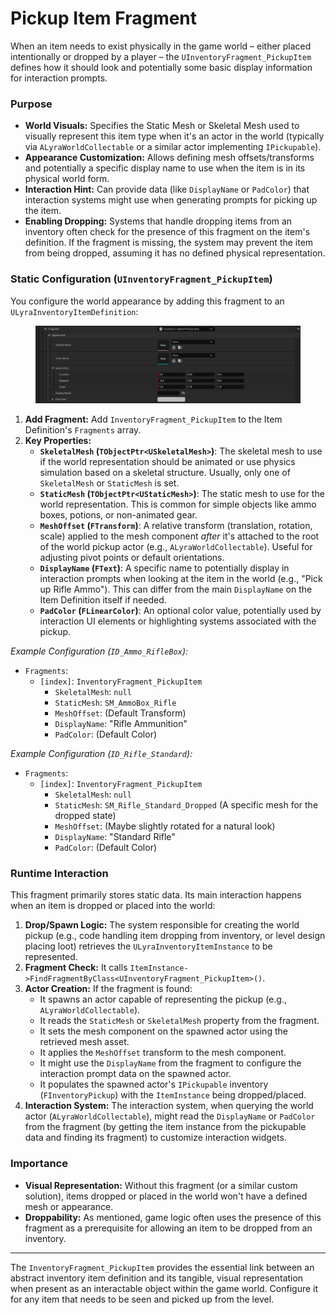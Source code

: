 # Pickup Item Fragment

When an item needs to exist physically in the game world – either placed intentionally or dropped by a player – the `UInventoryFragment_PickupItem` defines how it should look and potentially some basic display information for interaction prompts.

### Purpose

* **World Visuals:** Specifies the Static Mesh or Skeletal Mesh used to visually represent this item type when it's an actor in the world (typically via `ALyraWorldCollectable` or a similar actor implementing `IPickupable`).
* **Appearance Customization:** Allows defining mesh offsets/transforms and potentially a specific display name to use when the item is in its physical world form.
* **Interaction Hint:** Can provide data (like `DisplayName` or `PadColor`) that interaction systems might use when generating prompts for picking up the item.
* **Enabling Dropping:** Systems that handle dropping items from an inventory often check for the presence of this fragment on the item's definition. If the fragment is missing, the system may prevent the item from being dropped, assuming it has no defined physical representation.

### Static Configuration (`UInventoryFragment_PickupItem`)

You configure the world appearance by adding this fragment to an `ULyraInventoryItemDefinition`:

<figure><img src="../../../.gitbook/assets/image (74).png" alt=""><figcaption></figcaption></figure>

1. **Add Fragment:** Add `InventoryFragment_PickupItem` to the Item Definition's `Fragments` array.
2. **Key Properties:**
   * **`SkeletalMesh` (`TObjectPtr<USkeletalMesh>`)**: The skeletal mesh to use if the world representation should be animated or use physics simulation based on a skeletal structure. Usually, only one of `SkeletalMesh` or `StaticMesh` is set.
   * **`StaticMesh` (`TObjectPtr<UStaticMesh>`)**: The static mesh to use for the world representation. This is common for simple objects like ammo boxes, potions, or non-animated gear.
   * **`MeshOffset` (`FTransform`)**: A relative transform (translation, rotation, scale) applied to the mesh component _after_ it's attached to the root of the world pickup actor (e.g., `ALyraWorldCollectable`). Useful for adjusting pivot points or default orientations.
   * **`DisplayName` (`FText`)**: A specific name to potentially display in interaction prompts when looking at the item in the world (e.g., "Pick up Rifle Ammo"). This can differ from the main `DisplayName` on the Item Definition itself if needed.
   * **`PadColor` (`FLinearColor`)**: An optional color value, potentially used by interaction UI elements or highlighting systems associated with the pickup.

_Example Configuration (`ID_Ammo_RifleBox`):_

* `Fragments`:
  * `[index]`: `InventoryFragment_PickupItem`
    * `SkeletalMesh`: `null`
    * `StaticMesh`: `SM_AmmoBox_Rifle`
    * `MeshOffset`: (Default Transform)
    * `DisplayName`: "Rifle Ammunition"
    * `PadColor`: (Default Color)

_Example Configuration (`ID_Rifle_Standard`):_

* `Fragments`:
  * `[index]`: `InventoryFragment_PickupItem`
    * `SkeletalMesh`: `null`
    * `StaticMesh`: `SM_Rifle_Standard_Dropped` (A specific mesh for the dropped state)
    * `MeshOffset`: (Maybe slightly rotated for a natural look)
    * `DisplayName`: "Standard Rifle"
    * `PadColor`: (Default Color)

### Runtime Interaction

This fragment primarily stores static data. Its main interaction happens when an item is dropped or placed into the world:

1. **Drop/Spawn Logic:** The system responsible for creating the world pickup (e.g., code handling item dropping from inventory, or level design placing loot) retrieves the `ULyraInventoryItemInstance` to be represented.
2. **Fragment Check:** It calls `ItemInstance->FindFragmentByClass<UInventoryFragment_PickupItem>()`.
3. **Actor Creation:** If the fragment is found:
   * It spawns an actor capable of representing the pickup (e.g., `ALyraWorldCollectable`).
   * It reads the `StaticMesh` or `SkeletalMesh` property from the fragment.
   * It sets the mesh component on the spawned actor using the retrieved mesh asset.
   * It applies the `MeshOffset` transform to the mesh component.
   * It might use the `DisplayName` from the fragment to configure the interaction prompt data on the spawned actor.
   * It populates the spawned actor's `IPickupable` inventory (`FInventoryPickup`) with the `ItemInstance` being dropped/placed.
4. **Interaction System:** The interaction system, when querying the world actor (`ALyraWorldCollectable`), might read the `DisplayName` or `PadColor` from the fragment (by getting the item instance from the pickupable data and finding its fragment) to customize interaction widgets.

### Importance

* **Visual Representation:** Without this fragment (or a similar custom solution), items dropped or placed in the world won't have a defined mesh or appearance.
* **Droppability:** As mentioned, game logic often uses the presence of this fragment as a prerequisite for allowing an item to be dropped from an inventory.

***

The `InventoryFragment_PickupItem` provides the essential link between an abstract inventory item definition and its tangible, visual representation when present as an interactable object within the game world. Configure it for any item that needs to be seen and picked up from the level.
